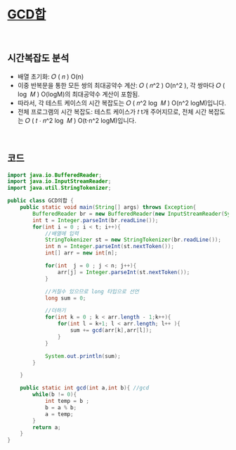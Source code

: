 # [GCD합](https://www.acmicpc.net/problem/9613)

<br>

## 시간복잡도 분석

- 배열 초기화: 𝑂 ( 𝑛 ) O(n) 
- 이중 반복문을 통한 모든 쌍의 최대공약수 계산: 𝑂 ( 𝑛^2 ) O(n^2 ), 각 쌍마다 𝑂 ( log ⁡ 𝑀 ) O(logM)의 최대공약수 계산이 포함됨.
- 따라서, 각 테스트 케이스의 시간 복잡도는  𝑂 ( 𝑛^2 log ⁡ 𝑀 ) O(n^2 logM)입니다.
- 전체 프로그램의 시간 복잡도: 테스트 케이스가 𝑡 t개 주어지므로, 전체 시간 복잡도는  𝑂 ( 𝑡 ⋅ 𝑛^2 log ⁡ 𝑀 ) O(t⋅n^2 logM)입니다.

<br>

## 코드

```java
import java.io.BufferedReader;
import java.io.InputStreamReader;
import java.util.StringTokenizer;

public class GCD의합 {
    public static void main(String[] args) throws Exception{
        BufferedReader br = new BufferedReader(new InputStreamReader(System.in));
        int t = Integer.parseInt(br.readLine());
        for(int i = 0 ; i < t; i++){
            //배열에 입력
            StringTokenizer st = new StringTokenizer(br.readLine());
            int n = Integer.parseInt(st.nextToken());
            int[] arr = new int[n];

            for(int  j = 0 ; j < n; j++){
                arr[j] = Integer.parseInt(st.nextToken());
            }

            //커질수 있으므로 long 타입으로 선언
            long sum = 0;

            //더하기
            for(int k = 0 ; k < arr.length - 1;k++){
                for(int l = k+1; l < arr.length; l++ ){
                    sum += gcd(arr[k],arr[l]);
                }
            }

            System.out.println(sum);
        }

    }

    public static int gcd(int a,int b){ //gcd
        while(b != 0){
            int temp = b ;
            b = a % b;
            a = temp;
        }
        return a;
    }
}
```
